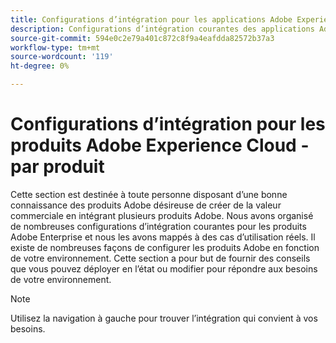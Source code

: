 ```yaml
---
title: Configurations d’intégration pour les applications Adobe Experience Cloud - par produit
description: Configurations d’intégration courantes des applications Adobe Experience Cloud organisées par produit.
source-git-commit: 594e0c2e79a401c872c8f9a4eafdda82572b37a3
workflow-type: tm+mt
source-wordcount: '119'
ht-degree: 0%

---
```



# Configurations d’intégration pour les produits Adobe Experience Cloud - par produit

Cette section est destinée à toute personne disposant d’une bonne connaissance des produits Adobe désireuse de créer de la valeur commerciale en intégrant plusieurs produits Adobe.  Nous avons organisé de nombreuses configurations d’intégration courantes pour les produits Adobe Enterprise et nous les avons mappés à des cas d’utilisation réels.  Il existe de nombreuses façons de configurer les produits Adobe en fonction de votre environnement.  Cette section a pour but de fournir des conseils que vous pouvez déployer en l’état ou modifier pour répondre aux besoins de votre environnement.

>[!NOTE]
>
>Utilisez la navigation à gauche pour trouver l’intégration qui convient à vos besoins.
